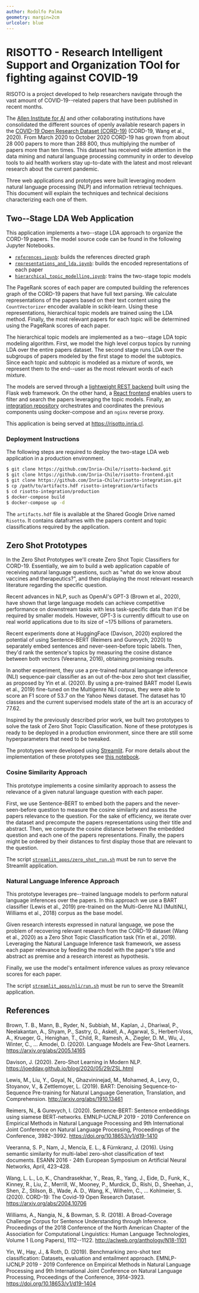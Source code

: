 ```yaml
---
author: Rodolfo Palma
geometry: margin=2cm
urlcolor: blue
---
```


# RISOTTO - Research Intelligent Support and Organization TOol for fighting against COVID-19

RISOTO is a project developed to help researchers navigate through the vast amount of COVID-19--related papers that have been published in recent months.

The [Allen Institute for AI](https://allenai.org/) and other collaborating institutions have consolidated the different sources of openly available research papers in the [COVID-19 Open Research Dataset (CORD-19)](https://www.semanticscholar.org/cord19) (CORD-19, Wang et al., 2020).
From March 2020 to October 2020 CORD-19 has grown from about 28 000 papers to more than 288 800, thus multiplying the number of papers more than ten times.
This dataset has received wide attention in the data mining and natural language processing community in order to develop tools to aid health workers stay up-to-date with the latest and most relevant research about the current pandemic.

Three web applications and prototypes were built leveraging modern natural language processing (NLP) and information retrieval techniques.
This document will explain the techniques and technical decisions characterizing each one of them.

## Two--Stage LDA Web Application

This application implements a two--stage LDA approach to organize the CORD-19 papers.
The model source code can be found in the following Jupyter Notebooks.

- [`references.ipynb`](https://github.com/Inria-Chile/risotto/blob/master/01_references.ipynb): builds the references directed graph
- [`representations_and_lda.ipynb`](https://github.com/Inria-Chile/risotto/blob/master/02_representations_and_lda.ipynb): builds the encoded representations of each paper
- [`hierarchical_topic_modelling.ipynb`](https://github.com/Inria-Chile/risotto/blob/master/03_hierarchical_topic_modelling.ipynb): trains the two-stage topic models

The PageRank scores of each paper are computed building the references graph of the CORD-19 papers that have full text parsing.
We calculate representations of the papers based on their text content using the `CountVectorizer` encoder available in scikit-learn.
Using these representations, hierarchical topic models are trained using the LDA method.
Finally, the most relevant papers for each topic will be determined using the PageRank scores of each paper.

The hierarchical topic models are implemented as a two--stage LDA topic modeling algorithm.
First, we model the high level corpus topics by running LDA over the entire papers dataset.
The second stage runs LDA over the subgroups of papers modeled by the first stage to model the subtopics.
Since each topic and subtopic is modeled as a mixture of words, we represent them to the end--user as the most relevant words of each mixture.


The models are served through a [lightweight REST backend](https://github.com/Inria-Chile/risotto-backend) built using the Flask web framework.
On the other hand, a [React frontend](https://github.com/Inria-Chile/risotto-frontend) enables users to filter and search the papers leveraging the topic models.
Finally, an [integration repository](https://github.com/Inria-Chile/risotto-integration) orchestrates and coordinates the previous components using docker-compose and an `nginx` reverse proxy.

This application is being served at https://risotto.inria.cl.

### Deployment Instructions

The following steps are required to deploy the two-stage LDA web application in a production environment.

```bash
$ git clone https://github.com/Inria-Chile/risotto-backend.git
$ git clone https://github.com/Inria-Chile/risotto-frontend.git
$ git clone https://github.com/Inria-Chile/risotto-integration.git
$ cp /path/to/artifacts.hdf risotto-integration/artifacts
$ cd risotto-integration/production
$ docker-compose build
$ docker-compose up -d
```

The `artifacts.hdf` file is available at the Shared Google Drive named `Risotto`.
It contains dataframes with the papers content and topic classifications required by the application.

## Zero Shot Prototypes

In the Zero Shot Prototypes we'll create Zero Shot Topic Classifiers for CORD-19.
Essentially, we aim to build a web application capable of receiving natural language questions, such as "what do we know about vaccines and therapeutics?", and then displaying the most relevant research literature regarding the specific question.

Recent advances in NLP, such as OpenAI's GPT-3 (Brown et al., 2020), have shown that large language models can achieve competitive performance on downstream tasks with less task-specific data than it'd be required by smaller models.
However, GPT-3 is currently difficult to use on real world applications due to its size of ~175 billions of parameters.

Recent experiments done at HuggingFace (Davison, 2020) explored the potential of using Sentence-BERT (Reimers and Gurevych, 2020) to separately embed sentences and never-seen-before topic labels.
Then, they'd rank the sentence's topics by measuring the cosine distance between both vectors (Veeranna, 2016), obtaining promising results.

In another experiment, they use a pre-trained natural languange inference (NLI) sequence-pair classifier as an out of-the-box zero shot text classifier, as proposed by Yin et al. (2020).
By using a pre-trained BART model (Lewis et al., 2019) fine-tuned on the Multigenre NLI corpus, they were able to score an F1 score of 53.7 on the Yahoo News dataset.
The dataset has 10 classes and the current supervised models state of the art is an accuracy of 77.62.

Inspired by the previously described prior work, we built two prototypes to solve the task of Zero Shot Topic Classification.
None of these prototypes is ready to be deployed in a production environment, since there are still some hyperparameters that need to be tweaked.

The prototypes were developed using [Streamlit](https://www.streamlit.io/).
For more details about the implementation of these prototypes see [this notebook](https://github.com/Inria-Chile/risotto/blob/master/07_ZeroShotTopicClassificationCORD19.ipynb).

### Cosine Similarity Approach

This prototype implements a cosine similarity approach to assess the relevance of a given natural language question with each paper.

First, we use Sentence-BERT to embed both the papers and the never-seen-before question to measure the cosine similarity and assess the papers relevance to the question.
For the sake of efficiency, we iterate over the dataset and precompute the papers representations using their title and abstract.
Then, we compute the cosine distance between the embedded question and each one of the papers representations.
Finally, the papers might be ordered by their distances to first display those that are relevant to the question.

The script [`streamlit_apps/zero_shot_run.sh`](https://github.com/Inria-Chile/risotto/blob/master/streamlit_apps/zero_shot_run.sh) must be run to serve the Streamlit application.

### Natural Language Inference Approach

This prototype leverages pre--trained language models to perform natural language inferences over the papers.
In this approach we use a BART classifier (Lewis et al., 2019) pre-trained on the Multi-Genre NLI (MultiNLI, Williams et al., 2018) corpus as the base model.

Given research interests expressed in natural language, we pose the problem of recovering relevant research from the CORD-19 dataset (Wang et al., 2020) as a Zero Shot Topic Classification task (Yin et al., 2019).
Leveraging the Natural Language Inference task framework, we assess each paper relevance by feeding the model with the paper's title and abstract as premise and a research interest as hypothesis.

Finally, we use the model's entailment inference values as proxy relevance scores for each paper.

The script [`streamlit_apps/nli/run.sh`](https://github.com/Inria-Chile/risotto/blob/master/streamlit_apps/nli/run.sh) must be run to serve the Streamlit application.

## References

Brown, T. B., Mann, B., Ryder, N., Subbiah, M., Kaplan, J., Dhariwal, P., Neelakantan, A., Shyam, P., Sastry, G., Askell, A., Agarwal, S., Herbert-Voss, A., Krueger, G., Henighan, T., Child, R., Ramesh, A., Ziegler, D. M., Wu, J., Winter, C., … Amodei, D. (2020). Language Models are Few-Shot Learners. https://arxiv.org/abs/2005.14165

Davison, J. (2020). Zero-Shot Learning in Modern NLP. https://joeddav.github.io/blog/2020/05/29/ZSL.html

Lewis, M., Liu, Y., Goyal, N., Ghazvininejad, M., Mohamed, A., Levy, O., Stoyanov, V., & Zettlemoyer, L. (2019). BART: Denoising Sequence-to-Sequence Pre-training for Natural Language Generation, Translation, and Comprehension. http://arxiv.org/abs/1910.13461

Reimers, N., & Gurevych, I. (2020). Sentence-BERT: Sentence embeddings using siamese BERT-networks. EMNLP-IJCNLP 2019 - 2019 Conference on Empirical Methods in Natural Language Processing and 9th International Joint Conference on Natural Language Processing, Proceedings of the Conference, 3982–3992. https://doi.org/10.18653/v1/d19-1410

Veeranna, S. P., Nam, J., Mencía, E. L., & Fürnkranz, J. (2016). Using semantic similarity for multi-label zero-shot classification of text documents. ESANN 2016 - 24th European Symposium on Artificial Neural Networks, April, 423–428.

Wang, L. L., Lo, K., Chandrasekhar, Y., Reas, R., Yang, J., Eide, D., Funk, K., Kinney, R., Liu, Z., Merrill, W., Mooney, P., Murdick, D., Rishi, D., Sheehan, J., Shen, Z., Stilson, B., Wade, A. D., Wang, K., Wilhelm, C., … Kohlmeier, S. (2020). CORD-19: The Covid-19 Open Research Dataset. https://arxiv.org/abs/2004.10706

Williams, A., Nangia, N., & Bowman, S. R. (2018). A Broad-Coverage Challenge Corpus for Sentence Understanding through Inference. Proceedings of the 2018 Conference of the North American Chapter of the Association for Computational Linguistics: Human Language Technologies, Volume 1 (Long Papers), 1112--1122. http://aclweb.org/anthology/N18-1101

Yin, W., Hay, J., & Roth, D. (2019). Benchmarking zero-shot text classification: Datasets, evaluation and entailment approach. EMNLP-IJCNLP 2019 - 2019 Conference on Empirical Methods in Natural Language Processing and 9th International Joint Conference on Natural Language Processing, Proceedings of the Conference, 3914–3923. https://doi.org/10.18653/v1/d19-1404